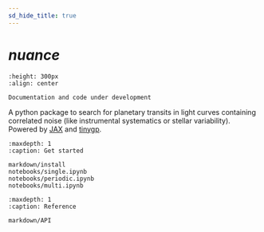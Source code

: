 ```yaml
---
sd_hide_title: true
---
```


# *nuance*

```{image} _static/nuance.svg
:height: 300px
:align: center
```

```{warning}
Documentation and code under development
```

A python package to search for planetary transits in light curves containing correlated noise (like instrumental systematics or stellar variability). Powered by [JAX](https://github.com/google/jax) and [tinygp](https://github.com/dfm/tinygp).

```{toctree}
:maxdepth: 1
:caption: Get started

markdown/install
notebooks/single.ipynb
notebooks/periodic.ipynb
notebooks/multi.ipynb

```

```{toctree}
:maxdepth: 1
:caption: Reference

markdown/API
```
